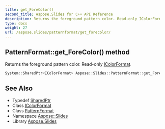 ```yaml
---
title: get_ForeColor()
second_title: Aspose.Slides for C++ API Reference
description: Returns the foreground pattern color. Read-only IColorFormat.
type: docs
weight: 27
url: /aspose.slides/patternformat/get_forecolor/
---
```

## PatternFormat::get_ForeColor() method


Returns the foreground pattern color. Read-only [IColorFormat](../../icolorformat/).

```cpp
System::SharedPtr<IColorFormat> Aspose::Slides::PatternFormat::get_ForeColor() override
```

## See Also

* Typedef [SharedPtr](../../../system/sharedptr/)
* Class [IColorFormat](../../icolorformat/)
* Class [PatternFormat](../)
* Namespace [Aspose::Slides](../../)
* Library [Aspose.Slides](../../../)